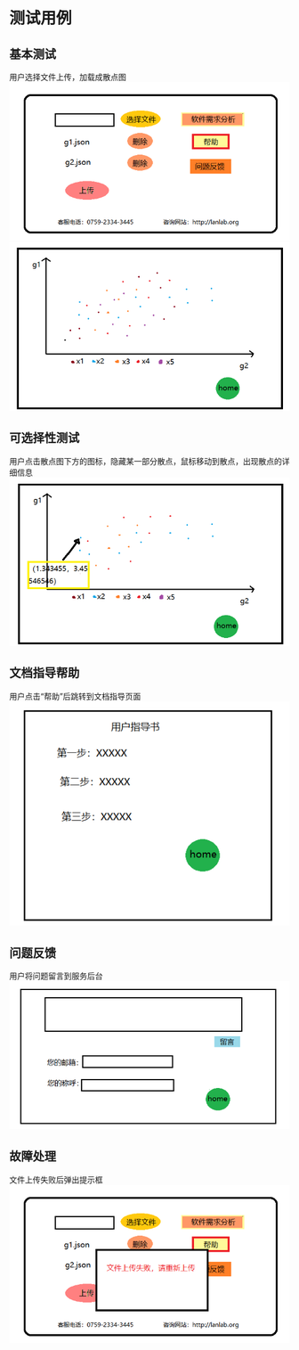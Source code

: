 # 测试用例
## 基本测试
   用户选择文件上传，加载成散点图    
   ![home](https://github.com/bananahab/System/blob/master/docs/image/homePage.png)
   ![defaultSelected](https://github.com/bananahab/System/blob/master/docs/image/page1.png)
## 可选择性测试
   用户点击散点图下方的图标，隐藏某一部分散点，鼠标移动到散点，出现散点的详细信息    
   ![selected](https://github.com/bananahab/System/blob/master/docs/image/page2.png)
## 文档指导帮助
   用户点击“帮助”后跳转到文档指导页面  
   ![help](https://github.com/bananahab/System/blob/master/docs/image/page4.png)
## 问题反馈
   用户将问题留言到服务后台  
   ![request](https://github.com/bananahab/System/blob/master/docs/image/page3.png)
## 故障处理
   文件上传失败后弹出提示框  
   ![error](https://github.com/bananahab/System/blob/master/docs/image/errorPage.png)
